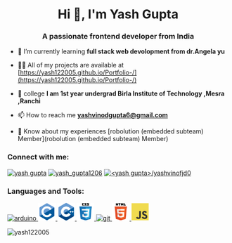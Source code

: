 <h1 align="center">Hi 👋, I'm Yash Gupta</h1>
<h3 align="center">A passionate frontend developer from India</h3>

- 🌱 I’m currently learning **full stack web devolopment from dr.Angela yu**

- 👨‍💻 All of my projects are available at [https://yash122005.github.io/Portfolio-/](https://yash122005.github.io/Portfolio-/)

- 💬 college **I am 1st year undergrad Birla Institute of Technology ,Mesra ,Ranchi**

- 📫 How to reach me **yashvinodgupta6@gmail.com**

- 📄 Know about my experiences [robolution (embedded subteam) Member](robolution (embedded subteam) Member)

<h3 align="left">Connect with me:</h3>
<p align="left">
<a href="https://www.linkedin.com/in/yash-gupta-8a8594283/" target="blank"><img align="center" src="https://raw.githubusercontent.com/rahuldkjain/github-profile-readme-generator/master/src/images/icons/Social/linked-in-alt.svg" alt="yash gupta" height="30" width="40" /></a>
<a href="https://www.leetcode.com/yash_gupta1206" target="blank"><img align="center" src="https://raw.githubusercontent.com/rahuldkjain/github-profile-readme-generator/master/src/images/icons/Social/leet-code.svg" alt="yash_gupta1206" height="30" width="40" /></a>
<a href="https://www.geeksforgeeks.org/user/yashvinofjd0/" target="blank"><img align="center" src="https://raw.githubusercontent.com/rahuldkjain/github-profile-readme-generator/master/src/images/icons/Social/geeks-for-geeks.svg" alt="<yash gupta>/yashvinofjd0" height="30" width="40" /></a>
</p>

<h3 align="left">Languages and Tools:</h3>
<p align="left"> <a href="https://www.arduino.cc/" target="_blank" rel="noreferrer"> <img src="https://cdn.worldvectorlogo.com/logos/arduino-1.svg" alt="arduino" width="40" height="40"/> </a> <a href="https://www.cprogramming.com/" target="_blank" rel="noreferrer"> <img src="https://raw.githubusercontent.com/devicons/devicon/master/icons/c/c-original.svg" alt="c" width="40" height="40"/> </a> <a href="https://www.w3schools.com/cpp/" target="_blank" rel="noreferrer"> <img src="https://raw.githubusercontent.com/devicons/devicon/master/icons/cplusplus/cplusplus-original.svg" alt="cplusplus" width="40" height="40"/> </a> <a href="https://www.w3schools.com/css/" target="_blank" rel="noreferrer"> <img src="https://raw.githubusercontent.com/devicons/devicon/master/icons/css3/css3-original-wordmark.svg" alt="css3" width="40" height="40"/> </a> <a href="https://git-scm.com/" target="_blank" rel="noreferrer"> <img src="https://www.vectorlogo.zone/logos/git-scm/git-scm-icon.svg" alt="git" width="40" height="40"/> </a> <a href="https://www.w3.org/html/" target="_blank" rel="noreferrer"> <img src="https://raw.githubusercontent.com/devicons/devicon/master/icons/html5/html5-original-wordmark.svg" alt="html5" width="40" height="40"/> </a> <a href="https://developer.mozilla.org/en-US/docs/Web/JavaScript" target="_blank" rel="noreferrer"> <img src="https://raw.githubusercontent.com/devicons/devicon/master/icons/javascript/javascript-original.svg" alt="javascript" width="40" height="40"/> </a> </p>

<p><img align="center" src="https://github-readme-stats.vercel.app/api/top-langs?username=yash122005&show_icons=true&text_color=f50000&locale=en&layout=compact" alt="yash122005" /></p>

